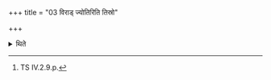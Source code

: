 +++
title = "03 विराड् ज्योतिरिति तिस्रो"

+++

<details><summary>थिते</summary>

3. With three formulae beginning with virād jyotiḥ[^1] he places three Retaḥsic (Semen-pourer) bricks.  

[^1]: TS IV.2.9.p. 

</details>
